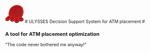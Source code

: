 <img src="https://raw.githubusercontent.com/MartinPetkov/RBCPrototypeChallenge2014/master/FrontEnd/assets/logo_small.png"> # ULYSSES Decision Support System for ATM placement #
### A tool for ATM placement optimization
"The code never bothered me anyway!"
